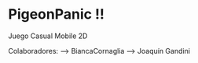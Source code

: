 # PigeonPanic !!
Juego Casual Mobile 2D

Colaboradores:
  --> BiancaCornaglia
  --> Joaquín Gandini
